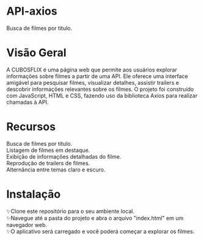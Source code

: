 # API-axios
Busca de filmes por título.

# Visão Geral
A CUBOSFLIX é uma página web que permite aos usuários explorar informações sobre filmes a partir de uma API. Ele oferece uma interface amigável para pesquisar filmes, visualizar detalhes, assistir trailers e descobrir informações relevantes sobre os filmes. O projeto foi construído com JavaScript, HTML e CSS, fazendo uso da biblioteca Axios para realizar chamadas à API.

# Recursos
Busca de filmes por título.<br>
Listagem de filmes em destaque.<br>
Exibição de informações detalhadas do filme.<br>
Reprodução de trailers de filmes.<br>
Alternância entre temas claro e escuro.

# Instalação
✨Clone este repositório para o seu ambiente local.<br>
✨Navegue até a pasta do projeto e abra o arquivo "index.html" em um navegador web.<br>
✨O aplicativo será carregado e você poderá começar a explorar os filmes.<br>
